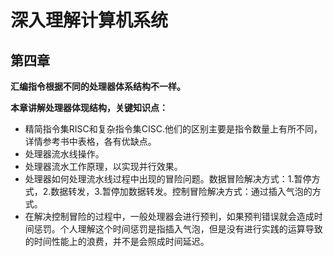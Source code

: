 # 深入理解计算机系统

## 第四章

**汇编指令根据不同的处理器体系结构不一样。**



**本章讲解处理器体现结构，关键知识点：**

- 精简指令集RISC和复杂指令集CISC.他们的区别主要是指令数量上有所不同，详情参考书中表格，各有优缺点。
- 处理器流水线操作。
- 处理器流水工作原理，以实现并行效果。
- 处理器如何处理流水线过程中出现的冒险问题。数据冒险解决方式：1.暂停方式，2.数据转发，3.暂停加数据转发。控制冒险解决方式：通过插入气泡的方式。
- 在解决控制冒险的过程中，一般处理器会进行预判，如果预判错误就会造成时间惩罚。个人理解这个时间惩罚是指插入气泡，但是没有进行实践的运算导致的时间性能上的浪费，并不是会照成时间延迟。